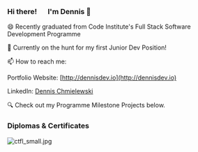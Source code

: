 
### Hi there! <img src="https://media.giphy.com/media/hvRJCLFzcasrR4ia7z/giphy.gif" width="17"> I'm Dennis 🧔


😄 Recently graduated from Code Institute's Full Stack Software Development Programme
   
🌱 Currently on the hunt for my first Junior Dev Position!

📫 How to reach me: 

Portfolio Website: [http://dennisdev.io](http://dennisdev.io)

LinkedIn: [Dennis Chmielewski](https://www.linkedin.com/in/dennischmielewski/)

🔍 Check out my Programme Milestone Projects below.


### Diplomas & Certificates


![ctfl_small.jpg](https://github.com/tetrapak-dev/tetrapak-dev/blob/main/ctfl_small.jpg)

<!--
**tetrapak-dev/tetrapak-dev** is a ✨ _special_ ✨ repository because its `README.md` (this file) appears on your GitHub profile.

Here are some ideas to get you started:

- 🔭 I’m currently working on ...

- 👯 I’m looking to collaborate on ...
- 🤔 I’m looking for help with ...
- 💬 Ask me about ...
- 📫 How to reach me: ...
- 😄 Pronouns: ...
- ⚡ Fun fact: ...
-->
